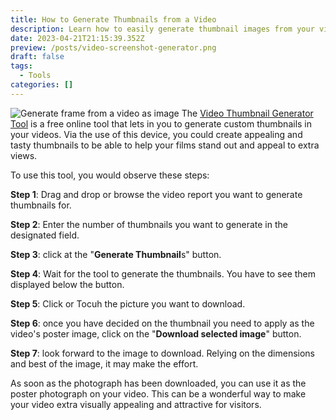 ```yaml
---
title: How to Generate Thumbnails from a Video
description: Learn how to easily generate thumbnail images from your video with this step-by-step guide.
date: 2023-04-21T21:15:39.352Z
preview: /posts/video-screenshot-generator.png
draft: false
tags:
  - Tools
categories: []
---
```

![Generate frame from a video as image](/posts/video-screenshot-generator.png)
The [Video Thumbnail Generator Tool](/tools/generator/video-thumbnail-generator/) is a free online tool that lets in you to generate custom thumbnails in your videos. Via the use of this device, you could create appealing and tasty thumbnails to be able to help your films stand out and appeal to extra views.

To use this tool, you would observe these steps:

**Step 1**: Drag and drop or browse the video report you want to generate thumbnails for.

**Step 2**: Enter the number of thumbnails you want to generate  in the designated field.

**Step 3**: click at the "**Generate Thumbnail**s" button.

**Step 4**: Wait for the tool to generate the thumbnails. You have to see them displayed below the button.

**Step 5**: Click or Tocuh the picture you want to download.

**Step 6**: once you have decided on the thumbnail you need to apply as the video's poster image, click on the "**Download selected image**" button.

**Step 7**: look forward to the image to download. Relying on the dimensions and best of the image, it may make the effort.

As soon as the photograph has been downloaded, you can use it as the poster photograph on your video. This can be a wonderful way to make your video extra visually appealing and attractive for visitors.